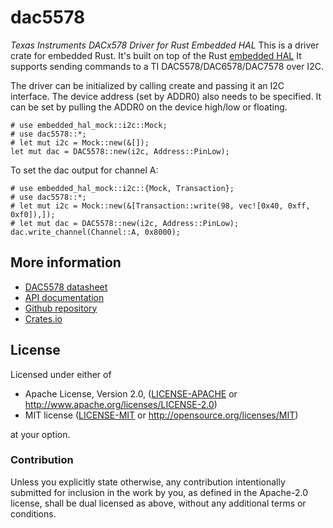 # dac5578 &emsp;

*Texas Instruments DACx578 Driver for Rust Embedded HAL*
This is a driver crate for embedded Rust. It's built on top of the Rust
[embedded HAL](https://github.com/rust-embedded/embedded-hal)
It supports sending commands to a TI DAC5578/DAC6578/DAC7578 over I2C.

The driver can be initialized by calling create and passing it an I2C interface.
The device address (set by ADDR0) also needs to be specified.
It can be set by pulling the ADDR0 on the device high/low or floating.

```
# use embedded_hal_mock::i2c::Mock;
# use dac5578::*;
# let mut i2c = Mock::new(&[]);
let mut dac = DAC5578::new(i2c, Address::PinLow);
```

To set the dac output for channel A:
```
# use embedded_hal_mock::i2c::{Mock, Transaction};
# use dac5578::*;
# let mut i2c = Mock::new(&[Transaction::write(98, vec![0x40, 0xff, 0xf0]),]);
# let mut dac = DAC5578::new(i2c, Address::PinLow);
dac.write_channel(Channel::A, 0x8000);
```

## More information
- [DAC5578 datasheet](https://www.ti.com/lit/ds/symlink/dac5578.pdf?ts=1621340690413&ref_url=https%253A%252F%252Fwww.ti.com%252Fproduct%252FDAC5578)
- [API documentation](https://docs.rs/dac5578/)
- [Github repository](https://github.com/chmanie/dac5578)
- [Crates.io](https://crates.io/crates/dac5578)

## License

Licensed under either of

 * Apache License, Version 2.0, ([LICENSE-APACHE](LICENSE-APACHE) or http://www.apache.org/licenses/LICENSE-2.0)
 * MIT license ([LICENSE-MIT](LICENSE-MIT) or http://opensource.org/licenses/MIT)

at your option.

### Contribution

Unless you explicitly state otherwise, any contribution intentionally submitted
for inclusion in the work by you, as defined in the Apache-2.0 license, shall be dual licensed as above, without any
additional terms or conditions.
